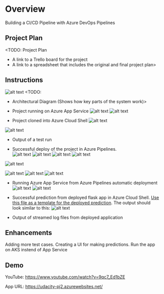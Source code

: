 # Overview

Building a CI/CD Pipeline with Azure DevOps Pipelines

## Project Plan
<TODO: Project Plan

* A link to a Trello board for the project
* A link to a spreadsheet that includes the original and final project plan>

## Instructions
![alt text](images/Architecture.png)
<TODO:  
* Architectural Diagram (Shows how key parts of the system work)>

* Project running on Azure App Service
![alt text](images/image.png) ![alt text](images/imageAppUrl.png)

* Project cloned into Azure Cloud Shell
![alt text](images/project_clone_az_csh.png)


![alt text](images/github-action.png) 

* Output of a test run

* Successful deploy of the project in Azure Pipelines.  
![alt text](images/azureDevOpsPipelines.png) 
![alt text](images/Yamlfile.png) 
![alt text](images/docker.png)
![alt text](images/azureDevOpsRelease.png)

![alt text](images/resource.png)

![alt text](images/BuildLog.png)
![alt text](images/Logs.png)
![alt text](images/deploymentcenter.png)



* Running Azure App Service from Azure Pipelines automatic deployment
![alt text](images/azureDevOpsPipeline-prj2.png) ![alt text](images/pipelinefile.png)

* Successful prediction from deployed flask app in Azure Cloud Shell.  [Use this file as a template for the deployed prediction](https://github.com/udacity/nd082-Azure-Cloud-DevOps-Starter-Code/blob/master/C2-AgileDevelopmentwithAzure/project/starter_files/flask-sklearn/make_predict_azure_app.sh).
The output should look similar to this:
![alt text](images/Result.png)

* Output of streamed log files from deployed application

> 

## Enhancements

Adding more test cases.
Creating a UI for making predictions.
Run the app on AKS instend of App Service

## Demo 

YouTube: https://www.youtube.com/watch?v=9qc7_Ed1bZE

App  URL: https://udacity-pj2.azurewebsites.net/



